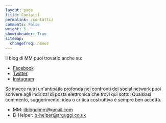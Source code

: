 ```yaml
---
layout: page
title: Contatti
permalink: /contatti/
comments: False
weight: 5
showinheader: True
sitemap:
  changefreq: never
---
```


Il blog di MM puoi trovarlo anche su:

* [Facebook](https://www.facebook.com/IlblogdiMM)
* [Twitter](https://twitter.com/IlblogdiMM)
* [Instagram](http://instagram.com/ilblogdimm)

Se invece nutri un'antipatia profonda nei confronti dei social network puoi scrivere agli indirizzi di posta elettronica che trovi quì sotto. 
Qualsiasi commento, suggerimento, idea o critica costruttiva è sempre ben accetta. 



* MM: ilblogdimm@gmail.com
* B-Helper: b-helper@arguggi.co.uk